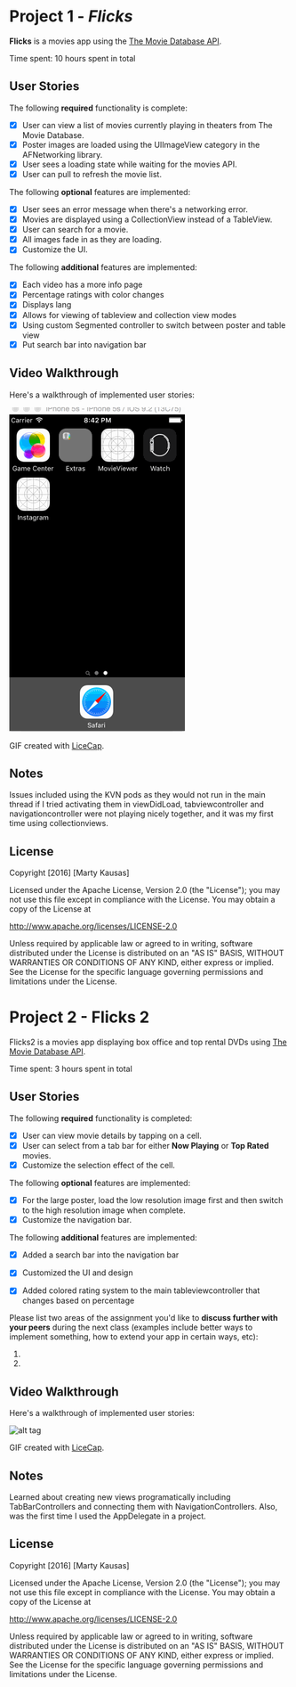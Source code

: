 # Project 1 - *Flicks*

**Flicks** is a movies app using the [The Movie Database API](http://docs.themoviedb.apiary.io/#).

Time spent: 10 hours spent in total

## User Stories

The following **required** functionality is complete:

- [X] User can view a list of movies currently playing in theaters from The Movie Database.
- [X] Poster images are loaded using the UIImageView category in the AFNetworking library.
- [X] User sees a loading state while waiting for the movies API.
- [X] User can pull to refresh the movie list.

The following **optional** features are implemented:

- [X] User sees an error message when there's a networking error.
- [X] Movies are displayed using a CollectionView instead of a TableView.
- [X] User can search for a movie.
- [X] All images fade in as they are loading.
- [X] Customize the UI.

The following **additional** features are implemented:

- [X] Each video has a more info page
- [X] Percentage ratings with color changes
- [X] Displays lang
- [X] Allows for viewing of tableview and collection view modes
- [X] Using custom Segmented controller to switch between poster and table view
- [X] Put search bar into navigation bar 

## Video Walkthrough 

Here's a walkthrough of implemented user stories:

![alt tag](https://raw.githubusercontent.com/mkausas/CS-490/master/MovieViewer/demo.gif "Video Walkthrough")

GIF created with [LiceCap](http://www.cockos.com/licecap/).

## Notes

Issues included using the KVN pods as they would not run in the main thread if I tried activating them in viewDidLoad, tabviewcontroller and navigationcontroller were not playing nicely together, and it was my first time using collectionviews. 

## License

Copyright [2016] [Marty Kausas]

Licensed under the Apache License, Version 2.0 (the "License");
you may not use this file except in compliance with the License.
You may obtain a copy of the License at

http://www.apache.org/licenses/LICENSE-2.0

Unless required by applicable law or agreed to in writing, software
distributed under the License is distributed on an "AS IS" BASIS,
WITHOUT WARRANTIES OR CONDITIONS OF ANY KIND, either express or implied.
See the License for the specific language governing permissions and
limitations under the License.


# Project 2 - Flicks 2

Flicks2 is a movies app displaying box office and top rental DVDs using [The Movie Database API](http://docs.themoviedb.apiary.io/#).

Time spent: 3 hours spent in total

## User Stories

The following **required** functionality is completed:

- [X] User can view movie details by tapping on a cell.
- [X] User can select from a tab bar for either **Now Playing** or **Top Rated** movies.
- [X] Customize the selection effect of the cell.

The following **optional** features are implemented:

- [X] For the large poster, load the low resolution image first and then switch to the high resolution image when complete.
- [X] Customize the navigation bar. 

The following **additional** features are implemented:

- [X] Added a search bar into the navigation bar
- [X] Customized the UI and design
- [X] Added colored rating system to the main tableviewcontroller that changes based on percentage 



Please list two areas of the assignment you'd like to **discuss further with your peers** during the next class (examples include better ways to implement something, how to extend your app in certain ways, etc):

1. 
2. 

## Video Walkthrough 

Here's a walkthrough of implemented user stories:

![alt tag](https://raw.githubusercontent.com/mkausas/CS-490/master/MovieViewer/demo2.gif "Video Walkthrough")

GIF created with [LiceCap](http://www.cockos.com/licecap/).

## Notes

Learned about creating new views programatically including TabBarControllers and connecting them with NavigationControllers. Also, was the first time I used the AppDelegate in a project. 

## License

Copyright [2016] [Marty Kausas]

Licensed under the Apache License, Version 2.0 (the "License");
you may not use this file except in compliance with the License.
You may obtain a copy of the License at

http://www.apache.org/licenses/LICENSE-2.0

Unless required by applicable law or agreed to in writing, software
distributed under the License is distributed on an "AS IS" BASIS,
WITHOUT WARRANTIES OR CONDITIONS OF ANY KIND, either express or implied.
See the License for the specific language governing permissions and
limitations under the License.
